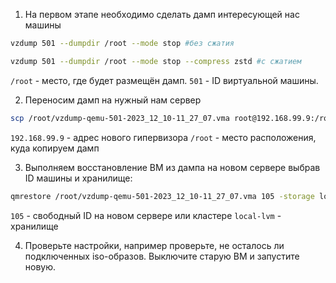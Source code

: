 1. На первом этапе необходимо сделать дамп интересующей нас машины
```bash
vzdump 501 --dumpdir /root --mode stop #без сжатия
```
```bash
vzdump 501 --dumpdir /root --mode stop --compress zstd #с сжатием
```
`/root` - место, где будет размещён дамп. 
`501` - ID виртуальной машины.

2. Переносим дамп на нужный нам сервер
```bash
scp /root/vzdump-qemu-501-2023_12_10-11_27_07.vma root@192.168.99.9:/root
```
`192.168.99.9` - адрес нового гипервизора
`/root` - место расположения, куда копируем дамп

3. Выполняем восстановление ВМ из дампа на новом сервере выбрав ID машины и хранилище:
```bash
qmrestore /root/vzdump-qemu-501-2023_12_10-11_27_07.vma 105 -storage local-lvm
```
`105` - свободный ID на новом сервере или кластере
`local-lvm` - хранилище

4. Проверьте настройки, например проверьте, не осталось ли подключенных iso-образов. Выключите старую ВМ и запустите новую.
